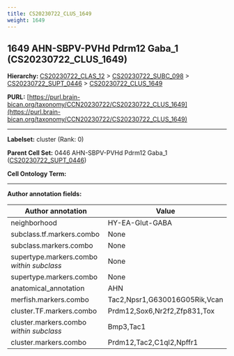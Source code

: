 ```yaml
---
title: CS20230722_CLUS_1649
weight: 1649
---
```

## 1649 AHN-SBPV-PVHd Pdrm12 Gaba_1 (CS20230722_CLUS_1649)
<b>Hierarchy: </b>
[CS20230722_CLAS_12](../CS20230722_CLAS_12) >
[CS20230722_SUBC_098](../CS20230722_SUBC_098) >
[CS20230722_SUPT_0446](../CS20230722_SUPT_0446) >
[CS20230722_CLUS_1649](../CS20230722_CLUS_1649)

**PURL:** [https://purl.brain-bican.org/taxonomy/CCN20230722/CS20230722_CLUS_1649](https://purl.brain-bican.org/taxonomy/CCN20230722/CS20230722_CLUS_1649)

---


**Labelset:** cluster (Rank: 0)

**Parent Cell Set:** 0446 AHN-SBPV-PVHd Pdrm12 Gaba_1 ([CS20230722_SUPT_0446](../CS20230722_SUPT_0446))



**Cell Ontology Term:** 

[MARKER GENES.]: #


---

[TRANSFERRED ANNOTATIONS.]: #


[AUTHOR ANNOTATION FIELDS.]: #


**Author annotation fields:**

| Author annotation | Value |
|-------------------|-------|
|neighborhood|HY-EA-Glut-GABA|
|subclass.tf.markers.combo|None|
|subclass.markers.combo|None|
|supertype.markers.combo _within subclass_|None|
|supertype.markers.combo|None|
|anatomical_annotation|AHN|
|merfish.markers.combo|Tac2,Npsr1,G630016G05Rik,Vcan|
|cluster.TF.markers.combo|Prdm12,Sox6,Nr2f2,Zfp831,Tox|
|cluster.markers.combo _within subclass_|Bmp3,Tac1|
|cluster.markers.combo|Prdm12,Tac2,C1ql2,Npffr1|

